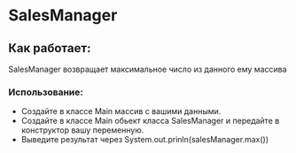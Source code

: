 # SalesManager

## Как работает:
SalesManager возвращает максимальное число из данного ему массива

### Использование:
* Создайте в классе Main массив с вашими данными.
* Создайте в классе Main обьект класса SalesManager и передайте в конструктор вашу переменную.
* Выведите результат через System.out.prinln(salesManager.max())
